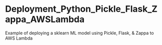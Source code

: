 # Deployment_Python_Pickle_Flask_Zappa_AWSLambda
Example of deploying a sklearn ML model using Pickle, Flask, &amp; Zappa to AWS Lambda
